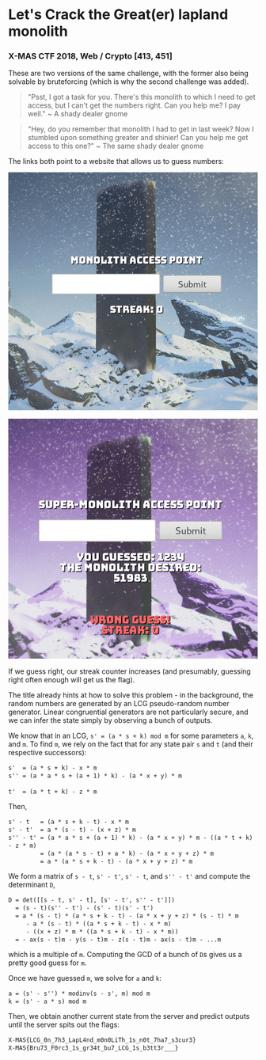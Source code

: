 # Let's Crack the Great(er) lapland monolith

### X-MAS CTF 2018, Web / Crypto [413, 451]

These are two versions of the same challenge, with the former also being solvable by bruteforcing (which is why the second challenge was added).

> "Psst, I got a task for you. There's this monolith to which I need to get access, but I can't get the numbers right. Can you help me? I pay well." ~ A shady dealer gnome

> "Hey, do you remember that monolith I had to get in last week? Now I stumbled upon something greater and shinier! Can you help me get access to this one?" ~ The same shady dealer gnome

The links both point to a website that allows us to guess numbers:

![The website for the first challenge](https://raw.githubusercontent.com/ClemensKnights/Writeups/master/xmasctf/lets-crack-the-great-lapland-monolith/images/great-monolith.png)

![The website for the second challenge after a wrong guess](https://raw.githubusercontent.com/ClemensKnights/Writeups/master/xmasctf/lets-crack-the-great-lapland-monolith/images/greater-monolith-wrong.png)

If we guess right, our streak counter increases (and presumably, guessing right often enough will get us the flag).

The title already hints at how to solve this problem - in the background, the random numbers are generated by an LCG pseudo-random number generator. Linear congruential generators are not particularly secure, and we can infer the state simply by observing a bunch of outputs.

We know that in an LCG, `s' = (a * s + k) mod m` for some parameters `a`, `k`, and `m`. To find `m`, we rely on the fact that for any state pair `s` and `t` (and their respective successors):

    s'  = (a * s + k) - x * m
    s'' = (a * a * s + (a + 1) * k) - (a * x + y) * m

    t'  = (a * t + k) - z * m

Then,

    s' - t   = (a * s + k - t) - x * m
    s' - t'  = a * (s - t) - (x + z) * m
    s'' - t' = (a * a * s + (a + 1) * k) - (a * x + y) * m - ((a * t + k) - z * m)
             = (a * (a * s - t) + a * k) - (a * x + y + z) * m
             = a * (a * s + k - t) - (a * x + y + z) * m

We form a matrix of `s - t`, `s' - t'`, `s' - t`, and `s'' - t'` and compute the determinant `D`,

    D = det([[s - t, s' - t], [s' - t', s'' - t']])
      = (s - t)(s'' - t') - (s' - t)(s' - t')
      = a * (s - t) * (a * s + k - t) - (a * x + y + z) * (s - t) * m
         - a * (s - t) * ((a * s + k - t) - x * m)
         - ((x + z) * m * ((a * s + k - t) - x * m))
      = - ax(s - t)m - y(s - t)m - z(s - t)m - ax(s - t)m - ...m

which is a multiple of `m`. Computing the GCD of a bunch of `D`s gives us a pretty good guess for `m`.

Once we have guessed `m`, we solve for `a` and `k`:

    a = (s' - s'') * modinv(s - s', m) mod m
    k = (s' - a * s) mod m

Then, we obtain another current state from the server and predict outputs until the server spits out the flags:

    X-MAS{LCG_0n_7h3_LapL4nd_m0n0LiTh_1s_n0t_7ha7_s3cur3}
    X-MAS{Bru73_F0rc3_1s_gr34t_bu7_LCG_1s_b3tt3r___}

